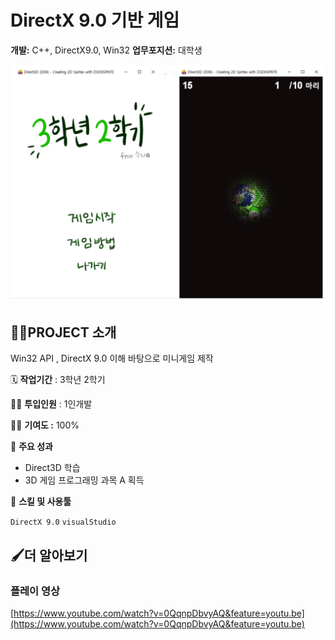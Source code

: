 # DirectX 9.0 기반 게임

**개발:** C++, DirectX9.0, Win32
**업무포지션:** 대학생

![Untitled](readmeIMG.PNG)

## 👩‍🏫PROJECT 소개

Win32 API , DirectX 9.0 이해 바탕으로 미니게임 제작

🗓️ **작업기간** : 3학년 2학기

👨‍💻 **투입인원** : 1인개발

🙋‍♀️ **기여도 :** 100% 

📒 **주요 성과** 

- Direct3D 학습
- 3D 게임 프로그래밍 과목 A 획득

🌱 **스킬 및 사용툴**

 `DirectX 9.0` `visualStudio` 

## 🖌️더 알아보기

### 플레이 영상

[https://www.youtube.com/watch?v=0QqnpDbvyAQ&feature=youtu.be](https://www.youtube.com/watch?v=0QqnpDbvyAQ&feature=youtu.be)

